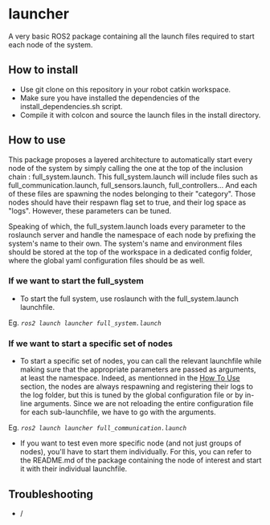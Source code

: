 # launcher

A very basic ROS2 package containing all the launch files required to start each node of the system.

## How to install

- Use git clone on this repository in your robot catkin workspace.  
- Make sure you have installed the dependencies of the install_dependencies.sh script.
- Compile it with colcon and source the launch files in the install directory.
  
## How to use  

This package proposes a layered architecture to automatically start every node of the system by simply calling the one at the top of the inclusion chain : full_system.launch. This full_system.launch will include files such as full_communication.launch, full_sensors.launch, full_controllers... And each of these files are spawning the nodes belonging to their "category". Those nodes should have their respawn flag set to true, and their log space as "logs". However, these parameters can be tuned.

Speaking of which, the full_system.launch loads every parameter to the roslaunch server and handle the namespace of each node by prefixing the system's name to their own. The system's name and environment files should be stored at the top of the workspace in a dedicated config folder, where the global yaml configuration files should be as well.

### If we want to start the full_system

- To start the full system, use roslaunch with the full_system.launch launchfile.

Eg. *`ros2 launch launcher full_system.launch`*  

### If we want to start a specific set of nodes

- To start a specific set of nodes, you can call the relevant launchfile while making sure that the appropriate parameters are passed as arguments, at least the namespace. Indeed, as mentionned in the [How To Use](#how-to-use) section, the nodes are always respawning and registering their logs to the log folder, but this is tuned by the global configuration file or by in-line arguments. Since we are not reloading the entire configuration file for each sub-launchfile, we have to go with the arguments.

Eg. *`ros2 launch launcher full_communication.launch`*

- If you want to test even more specific node (and not just groups of nodes), you'll have to start them individually. For this, you can refer to the README.md of the package containing the node of interest and start it with their individual launchfile.

## Troubleshooting

- /
